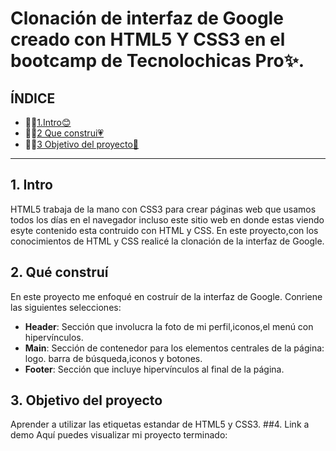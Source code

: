 # Clonación de interfaz de Google creado con HTML5 Y CSS3 en el bootcamp de Tecnolochicas Pro✨.
## ÍNDICE 
* 👍🏻[1.Intro😊](https://github.com/AngyChavez/CloneGoogle/blob/main/README.md#1-intro)
* ☝🏻[2 Que construi💗](https://github.com/AngyChavez/CloneGoogle/blob/main/README.md#2-qu%C3%A9-constru%C3%AD)
* 💪🏻[3 Objetivo del proyecto🥇](#)
****
## 1. Intro
HTML5 trabaja de la mano con CSS3 para crear páginas web que usamos todos los días en el navegador incluso este sitio web en donde estas viendo esyte contenido esta contruido con HTML y CSS.
En este proyecto,con los conocimientos de HTML y CSS realicé la clonación de la interfaz de Google.
## 2. Qué construí
En este proyecto me enfoqué en costruír de la interfaz de Google. Conriene las siguientes selecciones:
* **Header**: Sección que involucra la foto de mi perfil,iconos,el menú con hipervínculos.
* **Main**: Sección de contenedor para los elementos centrales de la página: logo. barra de búsqueda,iconos y botones.
* **Footer**: Sección  que incluye hipervínculos al final de la página.
## 3. Objetivo del proyecto
Aprender a utilizar las etiquetas estandar de HTML5 y CSS3.
##4. Link a demo
Aquí puedes visualizar mi proyecto terminado: 


